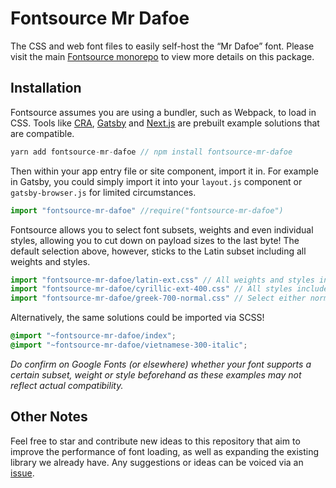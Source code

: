# Fontsource Mr Dafoe

The CSS and web font files to easily self-host the “Mr Dafoe” font. Please visit the main [Fontsource monorepo](https://github.com/DecliningLotus/fontsource) to view more details on this package.

## Installation

Fontsource assumes you are using a bundler, such as Webpack, to load in CSS. Tools like [CRA](https://create-react-app.dev/), [Gatsby](https://www.gatsbyjs.org/) and [Next.js](https://nextjs.org/) are prebuilt example solutions that are compatible.

```javascript
yarn add fontsource-mr-dafoe // npm install fontsource-mr-dafoe
```

Then within your app entry file or site component, import it in. For example in Gatsby, you could simply import it into your `layout.js` component or `gatsby-browser.js` for limited circumstances.

```javascript
import "fontsource-mr-dafoe" //require("fontsource-mr-dafoe")
```

Fontsource allows you to select font subsets, weights and even individual styles, allowing you to cut down on payload sizes to the last byte! The default selection above, however, sticks to the Latin subset including all weights and styles.

```javascript
import "fontsource-mr-dafoe/latin-ext.css" // All weights and styles included.
import "fontsource-mr-dafoe/cyrillic-ext-400.css" // All styles included.
import "fontsource-mr-dafoe/greek-700-normal.css" // Select either normal or italic.
```

Alternatively, the same solutions could be imported via SCSS!

```scss
@import "~fontsource-mr-dafoe/index";
@import "~fontsource-mr-dafoe/vietnamese-300-italic";
```

_Do confirm on Google Fonts (or elsewhere) whether your font supports a certain subset, weight or style beforehand as these examples may not reflect actual compatibility._

## Other Notes

Feel free to star and contribute new ideas to this repository that aim to improve the performance of font loading, as well as expanding the existing library we already have. Any suggestions or ideas can be voiced via an [issue](https://github.com/DecliningLotus/fontsource/issues).
